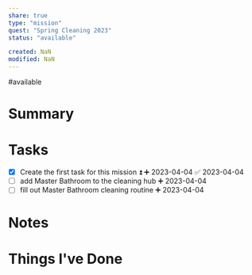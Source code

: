 ```yaml
---
share: true
type: "mission"
quest: "Spring Cleaning 2023"
status: "available"

created: NaN 
modified: NaN
---
```

#available 
# Summary

# Tasks
- [x] Create the first task for this mission ⏫ ➕ 2023-04-04 ✅ 2023-04-04
- [ ] add Master Bathroom to the cleaning hub ➕ 2023-04-04
- [ ] fill out Master Bathroom cleaning routine ➕ 2023-04-04
# Notes

# Things I've Done